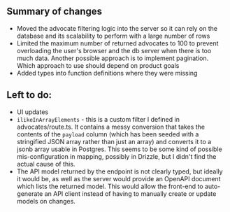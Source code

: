 
## Summary of changes
- Moved the advocate filtering logic into the server so it can rely on the database
  and its scalability to perform with a large number of rows
- Limited the maximum number of returned advocates to 100 to prevent overloading the user's
  browser and the db server when there is too much data. Another possible approach is to
  implement pagination. Which approach to use should depend on product goals
- Added types into function definitions where they were missing

## Left to do:
- UI updates
- `ilikeInArrayElements` - this is a custom filter I defined in advocates/route.ts.
  It contains a messy conversion that takes the contents of the `payload` column
  (which has been seeded with a stringified JSON array rather than just an array)
  and converts it to a jsonb array usable in Postgres. This seems to be some kind
  of possible mis-configuration in mapping, possibly in Drizzle, but I didn't find
  the actual cause of this.
- The API model returned by the endpoint is not clearly typed, but ideally it would be, as well
  as the server would provide an OpenAPI document which lists the returned model. This
  would allow the front-end to auto-generate an API client instead of having to manually
  create or update models on changes.